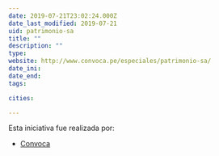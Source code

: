 ```yaml
---
date: 2019-07-21T23:02:24.000Z
date_last_modified: 2019-07-21
uid: patrimonio-sa
title: ""
description: ""
type: 
website: http://www.convoca.pe/especiales/patrimonio-sa/
date_ini: 
date_end: 
tags:

cities: 

---
```


Esta iniciativa fue realizada por:

- [Convoca](/i/convoca.html)
